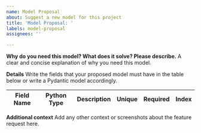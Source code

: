 ```yaml
---
name: Model Proposal
about: Suggest a new model for this project
title: 'Model Proposal: '
labels: model-proposal
assignees: ''

---
```


**Why do you need this model? What does it solve? Please describe.**
A clear and concise explanation of why you need this model.

**Details**
Write the fields that your proposed model must have in the table below or write a Pydantic model accordingly.

| Field Name | Python Type | Description | Unique | Required | Index |
| ---------- | ----------- | ----------- | ------ | -------- | ----- |

**Additional context**
Add any other context or screenshots about the feature request here.
